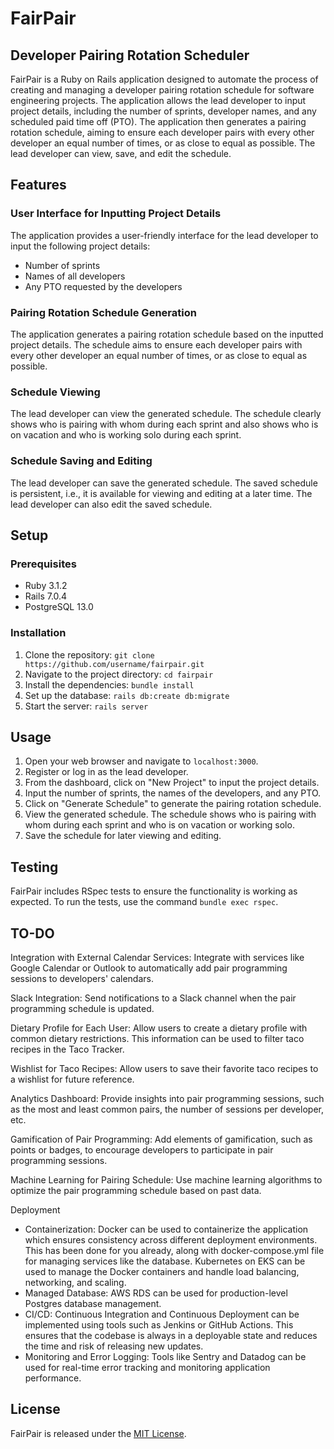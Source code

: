 # FairPair

## Developer Pairing Rotation Scheduler

FairPair is a Ruby on Rails application designed to automate the process of creating and managing a developer pairing rotation schedule for software engineering projects. The application allows the lead developer to input project details, including the number of sprints, developer names, and any scheduled paid time off (PTO). The application then generates a pairing rotation schedule, aiming to ensure each developer pairs with every other developer an equal number of times, or as close to equal as possible. The lead developer can view, save, and edit the schedule.

## Features

### User Interface for Inputting Project Details
The application provides a user-friendly interface for the lead developer to input the following project details:
- Number of sprints
- Names of all developers
- Any PTO requested by the developers

### Pairing Rotation Schedule Generation
The application generates a pairing rotation schedule based on the inputted project details. The schedule aims to ensure each developer pairs with every other developer an equal number of times, or as close to equal as possible.

### Schedule Viewing
The lead developer can view the generated schedule. The schedule clearly shows who is pairing with whom during each sprint and also shows who is on vacation and who is working solo during each sprint.

### Schedule Saving and Editing
The lead developer can save the generated schedule. The saved schedule is persistent, i.e., it is available for viewing and editing at a later time. The lead developer can also edit the saved schedule.

## Setup

### Prerequisites
- Ruby 3.1.2
- Rails 7.0.4
- PostgreSQL 13.0

### Installation
1. Clone the repository: `git clone https://github.com/username/fairpair.git`
2. Navigate to the project directory: `cd fairpair`
3. Install the dependencies: `bundle install`
4. Set up the database: `rails db:create db:migrate`
5. Start the server: `rails server`

## Usage

1. Open your web browser and navigate to `localhost:3000`.
2. Register or log in as the lead developer.
3. From the dashboard, click on "New Project" to input the project details.
4. Input the number of sprints, the names of the developers, and any PTO.
5. Click on "Generate Schedule" to generate the pairing rotation schedule.
6. View the generated schedule. The schedule shows who is pairing with whom during each sprint and who is on vacation or working solo.
7. Save the schedule for later viewing and editing.

## Testing

FairPair includes RSpec tests to ensure the functionality is working as expected. To run the tests, use the command `bundle exec rspec`.

## TO-DO

Integration with External Calendar Services: Integrate with services like Google Calendar or Outlook to automatically add pair programming sessions to developers' calendars.

Slack Integration: Send notifications to a Slack channel when the pair programming schedule is updated.

Dietary Profile for Each User: Allow users to create a dietary profile with common dietary restrictions. This information can be used to filter taco recipes in the Taco Tracker.

Wishlist for Taco Recipes: Allow users to save their favorite taco recipes to a wishlist for future reference.

Analytics Dashboard: Provide insights into pair programming sessions, such as the most and least common pairs, the number of sessions per developer, etc.

Gamification of Pair Programming: Add elements of gamification, such as points or badges, to encourage developers to participate in pair programming sessions.

Machine Learning for Pairing Schedule: Use machine learning algorithms to optimize the pair programming schedule based on past data.


Deployment

- Containerization: Docker can be used to containerize the application which ensures consistency across different deployment environments. This has been done for you already, along with docker-compose.yml file for managing services like the database. Kubernetes on EKS can be used to manage the Docker containers and handle load balancing, networking, and scaling.
- Managed Database: AWS RDS can be used for production-level Postgres database management.
- CI/CD: Continuous Integration and Continuous Deployment can be implemented using tools such as Jenkins or GitHub Actions. This ensures that the codebase is always in a deployable state and reduces the time and risk of releasing new updates.
- Monitoring and Error Logging: Tools like Sentry and Datadog can be used for real-time error tracking and monitoring application performance.


## License

FairPair is released under the [MIT License](https://opensource.org/licenses/MIT).



